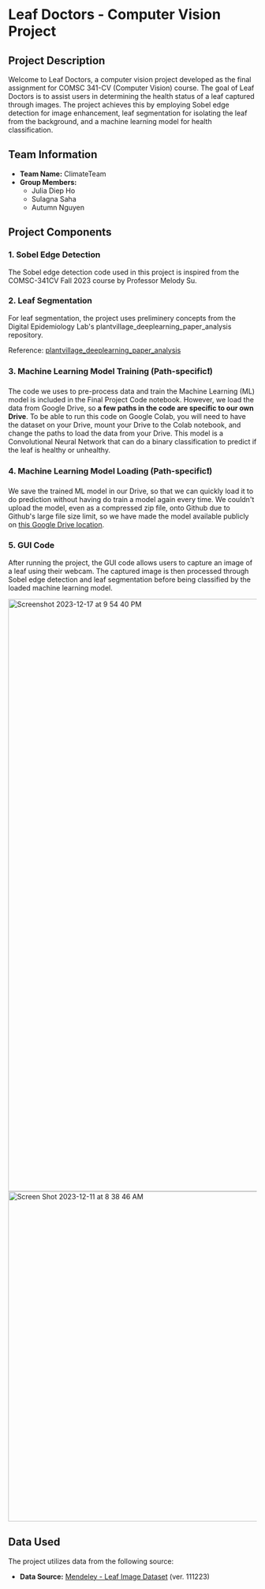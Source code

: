 # Leaf Doctors - Computer Vision Project

## Project Description

Welcome to Leaf Doctors, a computer vision project developed as the final assignment for COMSC 341-CV (Computer Vision) course. The goal of Leaf Doctors is to assist users in determining the health status of a leaf captured through images. The project achieves this by employing Sobel edge detection for image enhancement, leaf segmentation for isolating the leaf from the background, and a machine learning model for health classification.

## Team Information

- **Team Name:** ClimateTeam
- **Group Members:**
  - Julia Diep Ho
  - Sulagna Saha
  - Autumn Nguyen

## Project Components

### 1. Sobel Edge Detection

The Sobel edge detection code used in this project is inspired from the COMSC-341CV Fall 2023 course by Professor Melody Su.

### 2. Leaf Segmentation

For leaf segmentation, the project uses preliminery concepts from the Digital Epidemiology Lab's plantvillage_deeplearning_paper_analysis repository.

Reference: [plantvillage_deeplearning_paper_analysis](https://github.com/digitalepidemiologylab/plantvillage_deeplearning_paper_analysis)

### 3. Machine Learning Model Training (Path-specific❗️)

The code we uses to pre-process data and train the Machine Learning (ML) model is included in the Final Project Code notebook. However, we load the data from Google Drive, so **a few paths in the code are specific to our own Drive**. To be able to run this code on Google Colab, you will need to have the dataset on your Drive, mount your Drive to the Colab notebook, and change the paths to load the data from your Drive. This model is a Convolutional Neural Network that can do a binary classification to predict if the leaf is healthy or unhealthy.

### 4. Machine Learning Model Loading (Path-specific❗️)

We save the trained ML model in our Drive, so that we can quickly load it to do prediction without having do train a model again every time. We couldn't upload the model, even as a compressed zip file, onto Github due to Github's large file size limit, so we have made the model available publicly on [this Google Drive location](https://drive.google.com/file/d/1EA0234xTWX_lVsGccazf4XDBrQg8NDmv/view?usp=share_link).

### 5. GUI Code

After running the project, the GUI code allows users to capture an image of a leaf using their webcam. The captured image is then processed through Sobel edge detection and leaf segmentation before being classified by the loaded machine learning model.

<img width="1199" alt="Screenshot 2023-12-17 at 9 54 40 PM" src="https://github.com/MHC-FA23-CS341CV/computer-vision-final-project-climateteam/assets/93749279/220e1041-594b-4920-bda0-c8370ecd5078">
<img width="668" alt="Screen Shot 2023-12-11 at 8 38 46 AM" src="https://github.com/MHC-FA23-CS341CV/computer-vision-final-project-climateteam/assets/92401509/5a87c32f-a377-45c9-9417-849b1c8f716f">


## Data Used

The project utilizes data from the following source:

- **Data Source:** [Mendeley - Leaf Image Dataset](https://data.mendeley.com/datasets/t6j2h22jpx/1) (ver. 111223)


